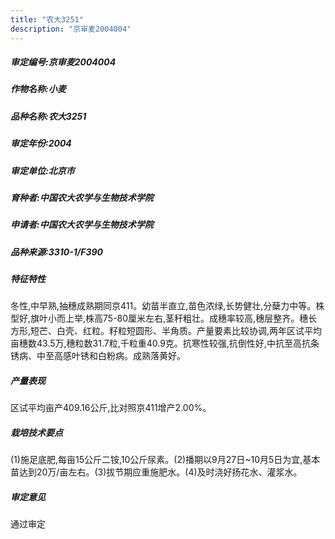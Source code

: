 ```yaml
---
title: "农大3251"
description: "京审麦2004004"
---
```

##### 审定编号:京审麦2004004

##### 作物名称:小麦

##### 品种名称:农大3251

##### 审定年份:2004

##### 审定单位:北京市

##### 育种者:中国农大农学与生物技术学院

##### 申请者:中国农大农学与生物技术学院

##### 品种来源:3310-1/F390

##### 特征特性
冬性,中早熟,抽穗成熟期同京411。幼苗半直立,苗色浓绿,长势健壮,分蘖力中等。株型好,旗叶小而上举,株高75-80厘米左右,茎秆粗壮。成穗率较高,穗层整齐。穗长方形,短芒、白壳、红粒。籽粒短圆形、半角质。产量要素比较协调,两年区试平均亩穗数43.5万,穗粒数31.7粒,千粒重40.9克。抗寒性较强,抗倒性好,中抗至高抗条锈病、中至高感叶锈和白粉病。成熟落黄好。

##### 产量表现
区试平均亩产409.16公斤,比对照京411增产2.00%。

##### 栽培技术要点
(1)施足底肥,每亩15公斤二铵,10公斤尿素。(2)播期以9月27日~10月5日为宜,基本苗达到20万/亩左右。(3)拔节期应重施肥水。(4)及时浇好扬花水、灌浆水。

##### 审定意见
通过审定
